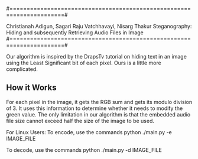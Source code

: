 #======================================================================#

Christianah Adigun, Sagari Raju Vatchhavayi, Nisarg Thakur
Steganography: Hiding and subsequently Retrieving Audio Files in Image
#======================================================================#

Our algorithm is inspired by the DrapsTv tutorial on hiding text in an image using the Least Significant bit of each pixel. Ours is a little more complicated.

How it Works
-------------------
For each pixel in the image, it gets the RGB sum and gets its modulo division of 3. It uses this information to determine whether it needs to modify the green value.
The only limitation in our algorithm is that the embedded audio file size cannot exceed half the size of the image to be used. 

For Linux Users:
To encode, use the commands
python ./main.py -e IMAGE_FILE


To decode, use the commands
python ./main.py -d IMAGE_FILE